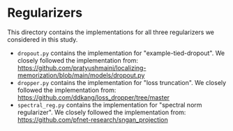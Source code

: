 # Regularizers

This directory contains the implementations for all three regularizers we considered in this study.

- `dropout.py` contains the implementation for "example-tied-dropout". We closely followed the implementation from: https://github.com/pratyushmaini/localizing-memorization/blob/main/models/dropout.py
- `dropper.py` contains the implementation for "loss truncation". We closely followed the implementation from: https://github.com/ddkang/loss_dropper/tree/master
- `spectral_reg.py` contains the implementation for "spectral norm regularizer". We closely followed the implementation from: https://github.com/pfnet-research/sngan_projection
